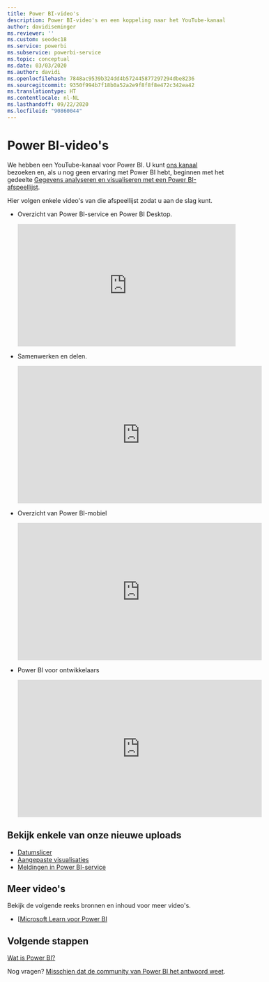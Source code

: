 ```yaml
---
title: Power BI-video's
description: Power BI-video's en een koppeling naar het YouTube-kanaal.
author: davidiseminger
ms.reviewer: ''
ms.custom: seodec18
ms.service: powerbi
ms.subservice: powerbi-service
ms.topic: conceptual
ms.date: 03/03/2020
ms.author: davidi
ms.openlocfilehash: 7848ac9539b324dd4b572445877297294dbe8236
ms.sourcegitcommit: 9350f994b7f18b0a52a2e9f8f8f8e472c342ea42
ms.translationtype: HT
ms.contentlocale: nl-NL
ms.lasthandoff: 09/22/2020
ms.locfileid: "90860044"
---
```

# <a name="power-bi-videos"></a>Power BI-video's
We hebben een YouTube-kanaal voor Power BI. U kunt [ons kanaal](https://www.youtube.com/user/mspowerbi/videos) bezoeken en, als u nog geen ervaring met Power BI hebt, beginnen met het gedeelte [Gegevens analyseren en visualiseren met een Power BI-afspeellijst](https://www.youtube.com/playlist?list=PL1N57mwBHtN0JFoKSR0n-tBkUJHeMP2cP).

Hier volgen enkele video's van die afspeellijst zodat u aan de slag kunt.

* Overzicht van Power BI-service en Power BI Desktop.
  
  <iframe width="500" height="281" src="https://www.youtube.com/embed/l2wy4XgQIu0" frameborder="0" allowfullscreen></iframe>
* Samenwerken en delen.
  
  <iframe width="560" height="315" src="https://www.youtube.com/embed/5DABLeJzQYM" frameborder="0" allow="autoplay; encrypted-media" allowfullscreen></iframe>
* Overzicht van Power BI-mobiel
  
  <iframe width="560" height="315" src="https://www.youtube.com/embed/07uBWhaCo78" frameborder="0" allow="autoplay; encrypted-media" allowfullscreen></iframe>

* Power BI voor ontwikkelaars
  <iframe width="560" height="315" src="https://www.youtube.com/embed/47uXJW1GIUY" frameborder="0" allow="autoplay; encrypted-media" allowfullscreen></iframe>  

## <a name="watch-some-of-our-new-uploads"></a>Bekijk enkele van onze nieuwe uploads
* [Datumslicer](https://youtu.be/V7i82ZZm0vw)
* [Aangepaste visualisaties](https://youtu.be/d-rXAJ3_uAo)
* [Meldingen in Power BI-service](https://youtu.be/JbL2-HJ8clE)

## <a name="more-videos"></a>Meer video's
Bekijk de volgende reeks bronnen en inhoud voor meer video's.

* [[Microsoft Learn voor Power BI](/learn/powerplatform/power-bi?WT.mc_id=powerbi_landingpage-docs-link)

## <a name="next-steps"></a>Volgende stappen
[Wat is Power BI?](power-bi-overview.md)

Nog vragen? [Misschien dat de community van Power BI het antwoord weet](https://community.powerbi.com/).